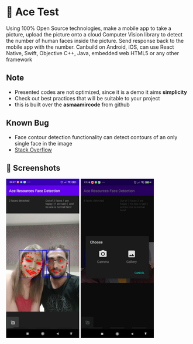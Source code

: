 # 📱 Ace Test
Using 100% Open Source technologies, make a mobile app to take a picture, upload the
picture onto a cloud Computer Vision library to detect the number of human faces inside the
picture. Send response back to the mobile app with the number. Canbuild on Android, iOS,
can use React Native, Swift, Objective C++, Java, embedded web HTML5 or any other
framework


## Note
-  Presented codes are not optimized, since it is a demo it aims **simplicity**
-  Check out best practices that will be suitable to your project
-  this is built over the **asmaamircode** from github 

##  Known Bug
-  Face contour detection functionality can detect contours of an only single face in the image 
  - [Stack Overflow](https://stackoverflow.com/q/57203678)


## 🎴 Screenshots

<div float="left">
	<img src="./res/face_detection.jpeg" width="200" />
	<img src="./res/choose_source.jpeg" width="200" />
</div>
